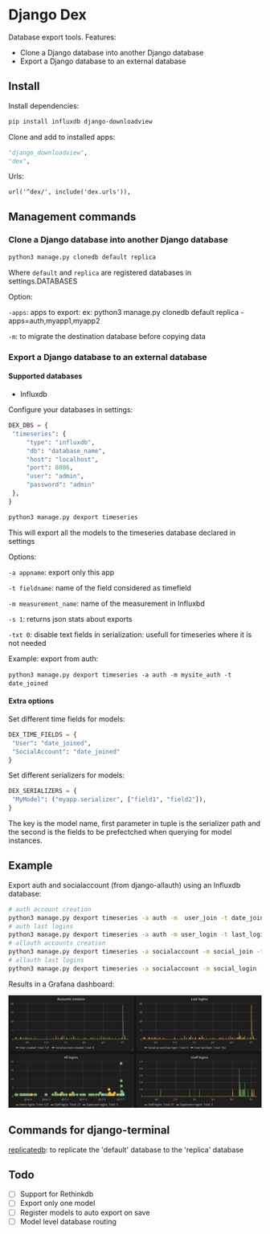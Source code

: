 # Django Dex

Database export tools. Features:

- Clone a Django database into another Django database
- Export a Django database to an external database

## Install

Install dependencies:

   ```bash
   pip install influxdb django-downloadview
   ```
   
Clone and add to installed apps:

   ```python
   "django_downloadview",
   "dex",
   ``` 
   
Urls:

   ```
   url('^dex/', include('dex.urls')),
   ```
   
## Management commands
   
### Clone a Django database into another Django database

   ```bash
   python3 manage.py clonedb default replica
   ```
   
Where `default` and `replica` are registered databases in settings.DATABASES

Option:

`-apps`: apps to export: ex: python3 manage.py clonedb default replica -apps=auth,myapp1,myapp2

`-m`: to migrate the destination database before copying data

   
### Export a Django database to an external database

#### Supported databases

- Influxdb

Configure your databases in settings:

   ```python
   DEX_DBS = {
    "timeseries": {
        "type": "influxdb",
        "db": "database_name",
        "host": "localhost",
        "port": 8086,
        "user": "admin",
        "password": "admin"
    },
   }
   ```

   ```bash
   python3 manage.py dexport timeseries
   ```
   
This will export all the models to the timeseries database declared in settings

Options:

`-a appname`: export only this app

`-t fieldname`: name of the field considered as timefield

`-m measurement_name`: name of the measurement in Influxbd

`-s 1`: returns json stats about exports

`-txt 0`: disable text fields in serialization: usefull for timeseries where it is not needed

Example: export from auth:

`python3 manage.py dexport timeseries -a auth -m mysite_auth -t date_joined`

#### Extra options

Set different time fields for models:

   ```python
   DEX_TIME_FIELDS = {
    "User": "date_joined",
    "SocialAccount": "date_joined"
   }
   ```
 
 Set different serializers for models:
 
   ```python
   DEX_SERIALIZERS = {
    "MyModel": ("myapp.serializer", ["field1", "field2"]),
   }
   ```
   
The key is the model name, first parameter in tuple is the serializer path and the second is the fields to be prefectched when
querying for model instances.

## Example

Export auth and socialaccount (from django-allauth) using an Influxdb database:

   ```bash
   # auth account creation
   python3 manage.py dexport timeseries -a auth -m  user_join -t date_joined -txt 0
   # auth last logins
   python3 manage.py dexport timeseries -a auth -m user_login -t last_login -txt 0
   # allauth accounts creation
   python3 manage.py dexport timeseries -a socialaccount -m social_join -t date_joined -txt 0
   # allauth last logins
   python3 manage.py dexport timeseries -a socialaccount -m social_login -t last_login -txt 0
   ```

Results in a Grafana dashboard:

![Dex auth dashboard screenshot](https://github.com/synw/django-dex/raw/master/doc/img/screenshot.png)

## Commands for django-terminal

[replicatedb](https://github.com/synw/django-terminal#commands): to replicate the 'default' database to the 'replica' database

## Todo

- [ ] Support for Rethinkdb
- [ ] Export only one model
- [ ] Register models to auto export on save
- [ ] Model level database routing
